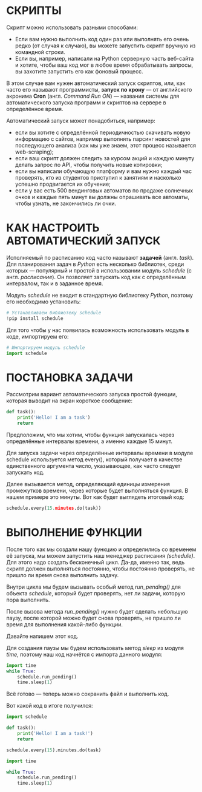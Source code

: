# СКРИПТЫ

Скрипт можно использовать разными способами:

* Если вам нужно выполнить код один раз или выполнять его очень редко (от случая к случаю), вы можете запустить скрипт вручную из командной строки.
* Если вы, например, написали на Python серверную часть веб-сайта и хотите, чтобы ваш код мог в любое время обрабатывать запросы, вы захотите запустить его как фоновый процесс.

В этом случае вам нужен автоматический запуск скриптов, или, как часто его называют программисты, **запуск по крону** — от английского акронима **Cron** (англ. *Command Run ON*) — названия системы для автоматического запуска программ и скриптов на сервере в определённое время.

Автоматический запуск может понадобиться, например:

*   если вы хотите с определённой периодичностью скачивать новую информацию с сайтов, например выполнять парсинг новостей для последующего анализа (как мы уже знаем, этот процесс называется web-scraping);
*   если ваш скрипт должен следить за курсом акций и каждую минуту делать запрос по API, чтобы получить новые котировки;
*   если вы написали обучающую платформу и вам нужно каждый час проверять, кто из студентов приступил к занятиям и насколько успешно продвигается их обучение;
*   если у вас есть 500 вендинговых автоматов по продаже солнечных очков и каждые пять минут вы должны опрашивать все автоматы, чтобы узнать, не закончились ли очки.

# КАК НАСТРОИТЬ АВТОМАТИЧЕСКИЙ ЗАПУСК

Исполняемый по расписанию код часто называют **задачей** (англ. *task*). Для планирования задач в *Python* есть несколько библиотек, среди которых — популярный и простой в использовании модуль *schedule* (c англ. *расписание*). Он позволяет запускать код как с определённым интервалом, так и в заданное время.

Модуль *schedule* не входит в стандартную библиотеку *Python*, поэтому его необходимо установить:

```python
# Устанавливаем библиотеку schedule
!pip install schedule
```
Для того чтобы у нас появилась возможность использовать модуль в коде, импортируем его:
```python
# Импортируем модуль schedule
import schedule
```
# ПОСТАНОВКА ЗАДАЧИ

Рассмотрим вариант автоматического запуска простой функции, которая выводит на экран короткое сообщение:
```python
def task():
    print('Hello! I am a task')
    return
```
Предположим, что мы хотим, чтобы функция запускалась через определённые интервалы времени, а именно каждые 15 минут.

Для запуска задачи через определённые интервалы времени в модуле schedule используется метод every(), который получает в качестве единственного аргумента число, указывающее, как часто следует запускать код.

Далее вызывается метод, определяющий единицы измерения промежутков времени, через которые будет выполняться функция. В нашем примере это минуты. Вот как будет выглядеть итоговый код:
```python
schedule.every(15.minutes.do(task))
```
# ВЫПОЛНЕНИЕ ФУНКЦИИ

После того как мы создали нашу функцию и определились со временем её запуска, мы можем запустить наш менеджер расписания *(schedule)*. Для этого надо создать бесконечный цикл. Да-да, именно так, ведь скрипт должен выполняться постоянно, чтобы постоянно проверять, не пришло ли время снова выполнить задачу.

Внутри цикла мы будем вызывать особый метод *run_pending()* для объекта *schedule*, который будет проверять, нет ли задачи, которую пора выполнить.

После вызова метода *run_pending()* нужно будет сделать небольшую паузу, после которой можно будет снова проверять, не пришло ли время для выполнения какой-либо функции.

Давайте напишем этот код.

Для создания паузы мы будем использовать метод *sleep* из модуля *time*, поэтому наш код начнётся с импорта данного модуля:
```python
import time
while True:
    schedule.run_pending()
    time.sleep(1)
```
Всё готово — теперь можно сохранить файл и выполнить код.

Вот какой код в итоге получился:
```python
import schedule

def task():
    print('Hello! I am a task!')
    return

schedule.every(15).minutes.do(task)

import time

while True:
    schedule.run_pending()
    time.sleep(1)

```